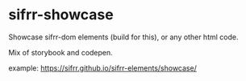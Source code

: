 # sifrr-showcase

Showcase sifrr-dom elements (build for this), or any other html code.

Mix of storybook and codepen.

example: <https://sifrr.github.io/sifrr-elements/showcase/>
